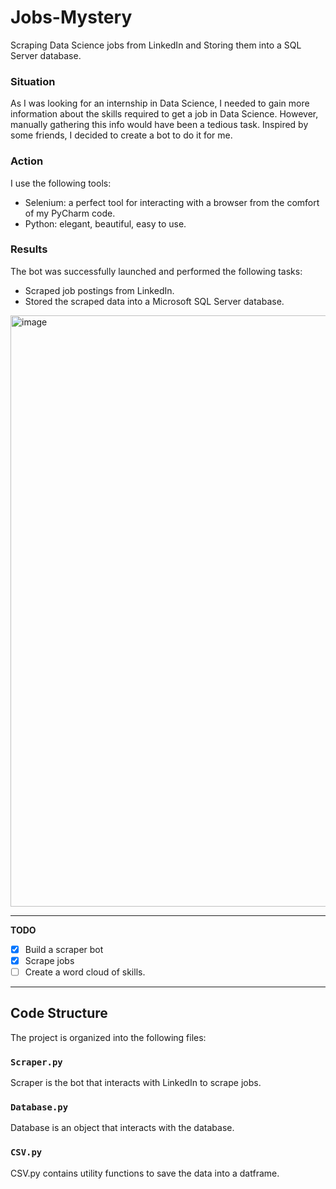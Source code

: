 # Jobs-Mystery

Scraping Data Science jobs from LinkedIn and Storing them into a SQL Server database.

### Situation
As I was looking for an internship in Data Science, I needed to gain more information about the skills required to get a job in Data Science. However, manually gathering this info would have been a tedious task.
Inspired by some friends, I decided to create a bot to do it for me.

### Action
I use the following tools:
* Selenium: a perfect tool for interacting with a browser from the comfort of my PyCharm code.
* Python: elegant, beautiful, easy to use.

### Results
The bot was successfully launched and performed the following tasks:

* Scraped job postings from LinkedIn.
* Stored the scraped data into a Microsoft SQL Server database.

<img width="946" alt="image" src="https://user-images.githubusercontent.com/87549214/232181049-bd6870ee-613c-4985-b937-ac9a23ea7d73.png">

---

**TODO**
- [x] Build a scraper bot
- [x] Scrape jobs
- [ ] Create a word cloud of skills.

---

## Code Structure
The project is organized into the following files:

### `Scraper.py`
Scraper is the bot that interacts with LinkedIn to scrape jobs.

### `Database.py`
Database is an object that interacts with the database.

### `CSV.py`
CSV.py contains utility functions to save the data into a datframe.
